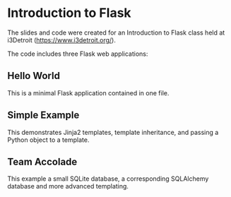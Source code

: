 # Introduction to Flask

The slides and code were created for an Introduction to Flask class held
at i3Detroit (https://www.i3detroit.org/).

The code includes three Flask web applications:

## Hello World

This is a minimal Flask application contained in one file.

## Simple Example

This demonstrates Jinja2 templates, template inheritance, and passing a
Python object to a template.

## Team Accolade

This example a small SQLite database, a corresponding SQLAlchemy database
and more advanced templating.
